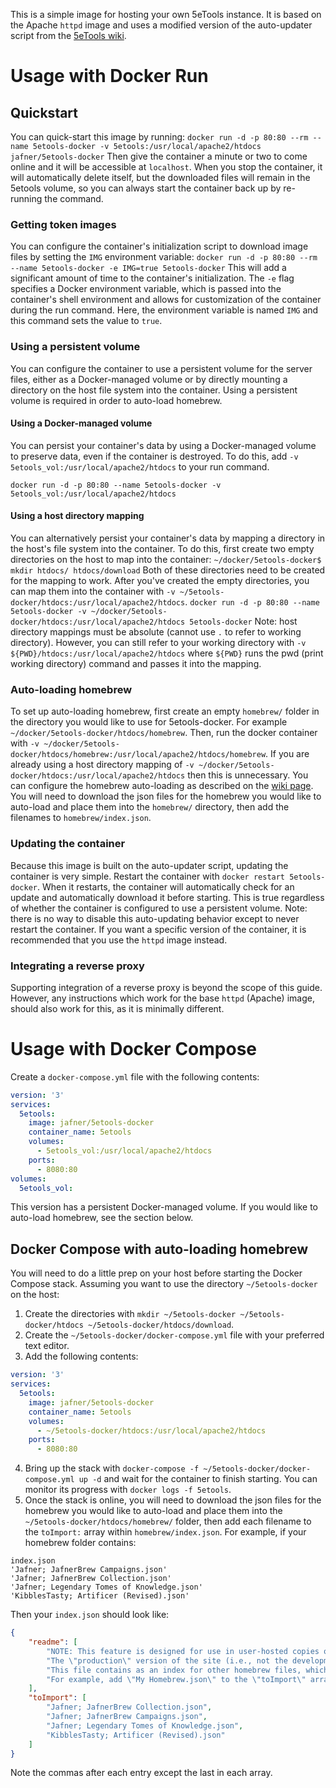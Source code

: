 This is a simple image for hosting your own 5eTools instance. It is based on the Apache `httpd` image and uses a modified version of the auto-updater script from the [5eTools wiki](https://wiki.5e.tools/index.php/5eTools_Install_Guide).

# Usage with Docker Run

## Quickstart
You can quick-start this image by running:
`docker run -d -p 80:80 --rm --name 5etools-docker -v 5etools:/usr/local/apache2/htdocs jafner/5etools-docker`
Then give the container a minute or two to come online and it will be accessible at `localhost`.
When you stop the container, it will automatically delete itself, but the downloaded files will remain in the 5etools volume, so you can always start the container back up by re-running the command.

### Getting token images
You can configure the container's initialization script to download image files by setting the `IMG` environment variable:
`docker run -d -p 80:80 --rm --name 5etools-docker -e IMG=true 5etools-docker`
This will add a significant amount of time to the container's initialization.
The `-e` flag specifies a Docker environment variable, which is passed into the container's shell environment and allows for customization of the container during the run command. Here, the environment variable is named `IMG` and this command sets the value to `true`.

### Using a persistent volume
You can configure the container to use a persistent volume for the server files, either as a Docker-managed volume or by directly mounting a directory on the host file system into the container. Using a persistent volume is required in order to auto-load homebrew. 

#### Using a Docker-managed volume
You can persist your container's data by using a Docker-managed volume to preserve data, even if the container is destroyed. To do this, add `-v 5etools_vol:/usr/local/apache2/htdocs` to your run command.

`docker run -d -p 80:80 --name 5etools-docker -v 5etools_vol:/usr/local/apache2/htdocs`

#### Using a host directory mapping 
You can alternatively persist your container's data by mapping a directory in the host's file system into the container. To do this, first create two empty directories on the host to map into the container:
`~/docker/5etools-docker$ mkdir htdocs/ htdocs/download`
Both of these directories need to be created for the mapping to work. 
After you've created the empty directories, you can map them into the container with `-v ~/5etools-docker/htdocs:/usr/local/apache2/htdocs`. 
`docker run -d -p 80:80 --name 5etools-docker -v ~/docker/5etools-docker/htdocs:/usr/local/apache2/htdocs 5etools-docker`
Note: host directory mappings must be absolute (cannot use `.` to refer to working directory). However, you can still refer to your working directory with `-v ${PWD}/htdocs:/usr/local/apache2/htdocs` where `${PWD}` runs the pwd (print working directory) command and passes it into the mapping. 

### Auto-loading homebrew
To set up auto-loading homebrew, first create an empty `homebrew/` folder in the directory you would like to use for 5etools-docker. For example `~/docker/5etools-docker/htdocs/homebrew`. Then, run the docker container with `-v ~/docker/5etools-docker/htdocs/homebrew:/usr/local/apache2/htdocs/homebrew`. If you are already using a host directory mapping of `-v ~/docker/5etools-docker/htdocs:/usr/local/apache2/htdocs` then this is unnecessary. 
You can configure the homebrew auto-loading as described on the [wiki page](https://wiki.5e.tools/index.php/5eTools_Install_Guide). You will need to download the json files for the homebrew you would like to auto-load and place them into the `homebrew/` directory, then add the filenames to `homebrew/index.json`. 

### Updating the container
Because this image is built on the auto-updater script, updating the container is very simple. Restart the container with `docker restart 5etools-docker`. When it restarts, the container will automatically check for an update and automatically download it before starting. This is true regardless of whether the container is configured to use a persistent volume. 
Note: there is no way to disable this auto-updating behavior except to never restart the container. If you want a specific version of the container, it is recommended that you use the `httpd` image instead.

### Integrating a reverse proxy
Supporting integration of a reverse proxy is beyond the scope of this guide. 
However, any instructions which work for the base `httpd` (Apache) image, should also work for this, as it is minimally different.

# Usage with Docker Compose
Create a `docker-compose.yml` file with the following contents:

```yml
version: '3'
services:
  5etools:
  	image: jafner/5etools-docker
  	container_name: 5etools
  	volumes:
  	  - 5etools_vol:/usr/local/apache2/htdocs
  	ports:
  	  - 8080:80
volumes:
  5etools_vol:
```

This version has a persistent Docker-managed volume. If you would like to auto-load homebrew, see the section below.

## Docker Compose with auto-loading homebrew
You will need to do a little prep on your host before starting the Docker Compose stack. 
Assuming you want to use the directory `~/5etools-docker` on the host:

1. Create the directories with `mkdir ~/5etools-docker ~/5etools-docker/htdocs ~/5etools-docker/htdocs/download`.
2. Create the `~/5etools-docker/docker-compose.yml` file with your preferred text editor.
3. Add the following contents:

```yml
version: '3'
services:
  5etools:
  	image: jafner/5etools-docker
  	container_name: 5etools
  	volumes:
  	  - ~/5etools-docker/htdocs:/usr/local/apache2/htdocs
  	ports:
  	  - 8080:80
```

4. Bring up the stack with `docker-compose -f ~/5etools-docker/docker-compose.yml up -d` and wait for the container to finish starting. You can monitor its progress with `docker logs -f 5etools`.
5. Once the stack is online, you will need to download the json files for the homebrew you would like to auto-load and place them into the `~/5etools-docker/htdocs/homebrew/` folder, then add each filename to the `toImport:` array within `homebrew/index.json`.
For example, if your homebrew folder contains:
```
index.json
'Jafner; JafnerBrew Campaigns.json'
'Jafner; JafnerBrew Collection.json'
'Jafner; Legendary Tomes of Knowledge.json'
'KibblesTasty; Artificer (Revised).json'
```
Then your `index.json` should look like:
```json
{
    "readme": [
        "NOTE: This feature is designed for use in user-hosted copies of the site, and not for integrating \"official\" 5etools content.",
        "The \"production\" version of the site (i.e., not the development ZIP) has this feature disabled. You can re-enable it by replacing `IS_DEPLOYED = \"X.Y.Z\";` in the file `js/utils.js`, with `IS_DEPLOYED = undefined;`",
        "This file contains as an index for other homebrew files, which should be placed in the same directory.",
        "For example, add \"My Homebrew.json\" to the \"toImport\" array below, and have a valid JSON homebrew file in this (\"homebrew/\") directory."
    ],
    "toImport": [
        "Jafner; JafnerBrew Collection.json",
        "Jafner; JafnerBrew Campaigns.json",
        "Jafner; Legendary Tomes of Knowledge.json",
        "KibblesTasty; Artificer (Revised).json"
    ]
}
```
Note the commas after each entry except the last in each array.